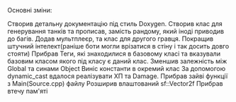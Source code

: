 Основні зміни:

Створив детальну документацію під стиль Doxygen.
Створив клас для генерування танків та прописав, замість рандому, який іноді приводив до багів.
Додав мультплеєр, та клас для другого гравця.
Покращив штучний інтелект(раніше боти могли врізатися в стіну і так досить довго стояти)
Прибрав Теги, які знаходилися в базовому класі та вказували базовим класом якого під класу є даний клас.
Зменшив залежність між Global та синами Object
Виніс константи в окремий клас
За допомогою dynamic_cast вдалося реалізувати ХП та Damage.
Прибрав зайві функції з Main(Source.cpp) файлу
Розширив влаштований sf::Vector2f
Прибрав втечу пам'яті
